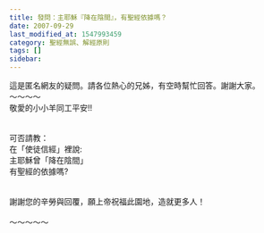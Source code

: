 ```yaml
---
title: 發問：主耶穌『降在陰間』，有聖經依據嗎？
date: 2007-09-29
last_modified_at: 1547993459
category: 聖經無誤、解經原則
tags: []
sidebar: 
---
```


<p>這是匿名網友的疑問。請各位熱心的兄姊，有空時幫忙回答。謝謝大家。<br/><!--more-->～～～～<br/>敬愛的小小羊同工平安!!<br/><br/><br/>可否請教：<br/>在「使徒信經」裡說:<br/>主耶穌曾「降在陰間」<br/>有聖經的依據嗎?<br/><br/><br/>謝謝您的辛勞與回覆，願上帝祝福此園地，造就更多人！<br/><br/>～～～～～<br/><br/><br/></p>